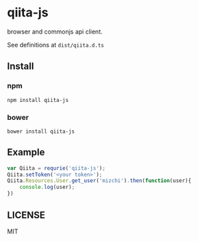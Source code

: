 # qiita-js

browser and commonjs api client.

See definitions at `dist/qiita.d.ts`

## Install

### npm

```
npm install qiita-js
```

### bower

```
bower install qiita-js
```

## Example

```javascript
var Qiita = requrie('qiita-js');
Qiita.setToken('<your token>');
Qiita.Resources.User.get_user('mizchi').then(function(user){
	console.log(user);
})
```

## LICENSE

MIT
